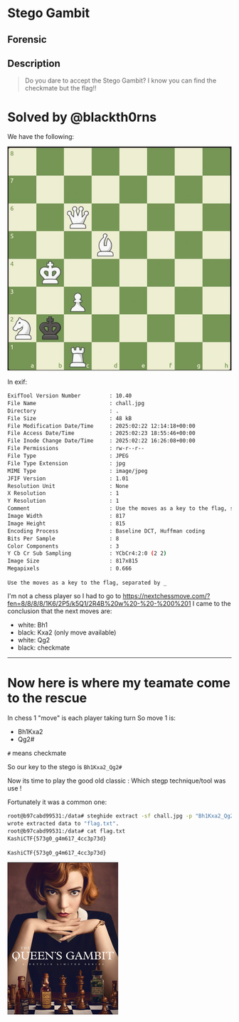 # Stego Gambit
## Forensic

## Description
> Do you dare to accept the Stego Gambit? I know you can find the checkmate but the flag!!

# Solved by @blackth0rns

We have the following:

![alt text](img/chall.jpg)

In exif:
```bash
ExifTool Version Number         : 10.40
File Name                       : chall.jpg
Directory                       : .
File Size                       : 48 kB
File Modification Date/Time     : 2025:02:22 12:14:18+00:00
File Access Date/Time           : 2025:02:23 18:55:46+00:00
File Inode Change Date/Time     : 2025:02:22 16:26:08+00:00
File Permissions                : rw-r--r--
File Type                       : JPEG
File Type Extension             : jpg
MIME Type                       : image/jpeg
JFIF Version                    : 1.01
Resolution Unit                 : None
X Resolution                    : 1
Y Resolution                    : 1
Comment                         : Use the moves as a key to the flag, separated by _
Image Width                     : 817
Image Height                    : 815
Encoding Process                : Baseline DCT, Huffman coding
Bits Per Sample                 : 8
Color Components                : 3
Y Cb Cr Sub Sampling            : YCbCr4:2:0 (2 2)
Image Size                      : 817x815
Megapixels                      : 0.666
```

`Use the moves as a key to the flag, separated by _`

I'm not a chess player so I had to go to https://nextchessmove.com/?fen=8/8/8/8/1K6/2P5/k5Q1/2R4B%20w%20-%20-%200%201
I came to the conclusion that the next moves are:

- white: Bh1
- black: Kxa2 (only move available)
- white: Qg2
- black: checkmate

___

# Now here is where my teamate come to the rescue

In chess 1 "move" is each player taking turn
So move 1 is:
- Bh1Kxa2
- Qg2#

`#` means checkmate

So our key to the stego is `Bh1Kxa2_Qg2#`

Now its time to play the good old classic : Which stegp technique/tool was use !

Fortunately it was a common one:

```bash
root@b97cabd99531:/data# steghide extract -sf chall.jpg -p "Bh1Kxa2_Qg2#"
wrote extracted data to "flag.txt".
root@b97cabd99531:/data# cat flag.txt 
KashiCTF{573g0_g4m617_4cc3p73d}
```

`KashiCTF{573g0_g4m617_4cc3p73d}`

![alt text](img/gambit.png)